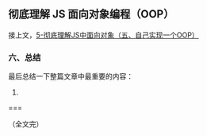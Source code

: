 ## 彻底理解 JS 面向对象编程（OOP）

接上文，[5-彻底理解JS中面向对象（五、自己实现一个OOP）](http://)

### 六、总结

最后总结一下整篇文章中最重要的内容：

1. 


===

（全文完）